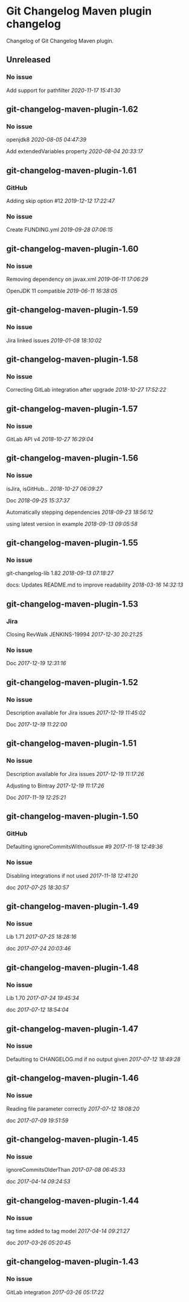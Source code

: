 # Git Changelog Maven plugin changelog

Changelog of Git Changelog Maven plugin.

## Unreleased
### No issue
   Add support for pathfilter *2020-11-17 15:41:30*



## git-changelog-maven-plugin-1.62
### No issue
   openjdk8 *2020-08-05 04:47:39*

   Add extendedVariables property *2020-08-04 20:33:17*



## git-changelog-maven-plugin-1.61
### GitHub
   Adding skip option #12 *2019-12-12 17:22:47*


### No issue
   Create FUNDING.yml *2019-09-28 07:06:15*



## git-changelog-maven-plugin-1.60
### No issue
   Removing dependency on javax.xml *2019-06-11 17:06:29*

   OpenJDK 11 compatible *2019-06-11 16:38:05*



## git-changelog-maven-plugin-1.59
### No issue
   Jira linked issues *2019-01-08 18:10:02*



## git-changelog-maven-plugin-1.58
### No issue
   Correcting GitLab integration after upgrade *2018-10-27 17:52:22*



## git-changelog-maven-plugin-1.57
### No issue
   GitLab API v4 *2018-10-27 16:29:04*



## git-changelog-maven-plugin-1.56
### No issue
   isJira, isGitHub... *2018-10-27 06:09:27*

   Doc *2018-09-25 15:37:37*

   Automatically stepping dependencies *2018-09-23 18:56:12*

   using latest version in example *2018-09-13 09:05:58*



## git-changelog-maven-plugin-1.55
### No issue
   git-changelog-lib 1.82 *2018-09-13 07:18:27*

   docs: Updates README.md to improve readability *2018-03-16 14:32:13*



## git-changelog-maven-plugin-1.53
### Jira
   Closing RevWalk JENKINS-19994 *2017-12-30 20:21:25*


### No issue
   Doc *2017-12-19 12:31:16*



## git-changelog-maven-plugin-1.52
### No issue
   Description available for Jira issues *2017-12-19 11:45:02*

   Doc *2017-12-19 11:22:00*



## git-changelog-maven-plugin-1.51
### No issue
   Description available for Jira issues *2017-12-19 11:17:26*

   Adjusting to Bintray *2017-12-19 11:17:26*

   Doc *2017-11-19 12:25:21*



## git-changelog-maven-plugin-1.50
### GitHub
   Defaulting ignoreCommitsWithoutIssue #9 *2017-11-18 12:49:36*


### No issue
   Disabling integrations if not used *2017-11-18 12:41:20*

   doc *2017-07-25 18:30:57*



## git-changelog-maven-plugin-1.49
### No issue
   Lib 1.71 *2017-07-25 18:28:16*

   doc *2017-07-24 20:03:46*



## git-changelog-maven-plugin-1.48
### No issue
   Lib 1.70 *2017-07-24 19:45:34*

   doc *2017-07-12 18:54:04*



## git-changelog-maven-plugin-1.47
### No issue
   Defaulting to CHANGELOG.md if no output given *2017-07-12 18:49:28*



## git-changelog-maven-plugin-1.46
### No issue
   Reading file parameter correctly *2017-07-12 18:08:20*

   doc *2017-07-09 19:51:59*



## git-changelog-maven-plugin-1.45
### No issue
   ignoreCommitsOlderThan *2017-07-08 06:45:33*

   doc *2017-04-14 09:24:53*



## git-changelog-maven-plugin-1.44
### No issue
   tag time added to tag model *2017-04-14 09:21:27*

   doc *2017-03-26 05:20:45*



## git-changelog-maven-plugin-1.43
### No issue
   GitLab integration *2017-03-26 05:17:22*



